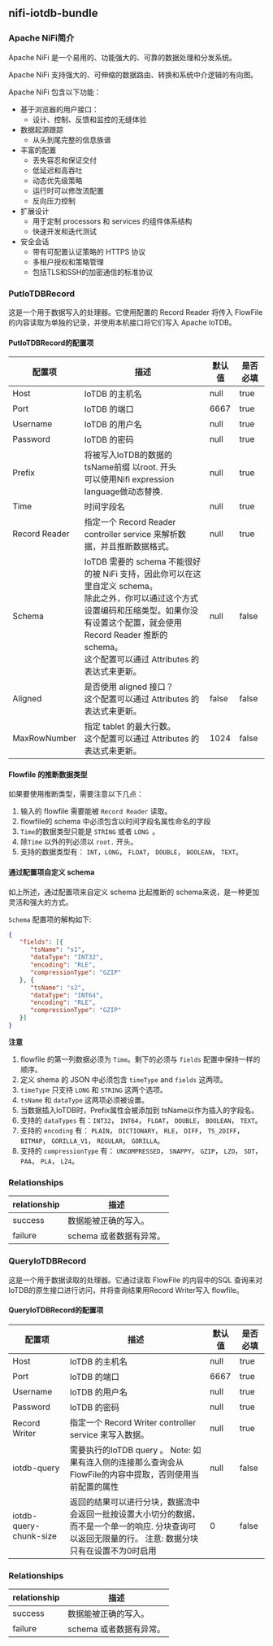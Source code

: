 <!--

    Licensed to the Apache Software Foundation (ASF) under one
    or more contributor license agreements.  See the NOTICE file
    distributed with this work for additional information
    regarding copyright ownership.  The ASF licenses this file
    to you under the Apache License, Version 2.0 (the
    "License"); you may not use this file except in compliance
    with the License.  You may obtain a copy of the License at

        http://www.apache.org/licenses/LICENSE-2.0

    Unless required by applicable law or agreed to in writing,
    software distributed under the License is distributed on an
    "AS IS" BASIS, WITHOUT WARRANTIES OR CONDITIONS OF ANY
    KIND, either express or implied.  See the License for the
    specific language governing permissions and limitations
    under the License.

-->
## nifi-iotdb-bundle

### Apache NiFi简介

Apache NiFi 是一个易用的、功能强大的、可靠的数据处理和分发系统。

Apache NiFi 支持强大的、可伸缩的数据路由、转换和系统中介逻辑的有向图。

Apache NiFi 包含以下功能：

* 基于浏览器的用户接口：
    * 设计、控制、反馈和监控的无缝体验
* 数据起源跟踪
    * 从头到尾完整的信息族谱
* 丰富的配置
    * 丢失容忍和保证交付
    * 低延迟和高吞吐
    * 动态优先级策略
    * 运行时可以修改流配置
    * 反向压力控制
* 扩展设计
    * 用于定制 processors 和 services 的组件体系结构
    * 快速开发和迭代测试
* 安全会话
    * 带有可配置认证策略的 HTTPS 协议
    * 多租户授权和策略管理
    * 包括TLS和SSH的加密通信的标准协议

### PutIoTDBRecord

这是一个用于数据写入的处理器。它使用配置的 Record Reader 将传入 FlowFile 的内容读取为单独的记录，并使用本机接口将它们写入 Apache IoTDB。

#### PutIoTDBRecord的配置项

| 配置项        | 描述                                                                                                                                                            | 默认值 | 是否必填 |
| ------------- |---------------------------------------------------------------------------------------------------------------------------------------------------------------| ------ | -------- |
| Host          | IoTDB 的主机名                                                                                                                                                    | null   | true     |
| Port          | IoTDB 的端口                                                                                                                                                     | 6667   | true     |
| Username      | IoTDB 的用户名                                                                                                                                                    | null   | true     |
| Password      | IoTDB 的密码                                                                                                                                                     | null   | true     |
| Prefix        | 将被写入IoTDB的数据的tsName前缀 以root. 开头 <br /> 可以使用Nifi expression language做动态替换.                                                                        | null          | true      |
| Time          | 时间字段名                                                                                        | null          | true      |
| Record Reader | 指定一个 Record Reader controller service 来解析数据，并且推断数据格式。                                                                                                         | null   | true     |
| Schema        | IoTDB 需要的 schema 不能很好的被 NiFi 支持，因此你可以在这里自定义 schema。<br />除此之外，你可以通过这个方式设置编码和压缩类型。如果你没有设置这个配置，就会使用 Record Reader 推断的 schema。<br />这个配置可以通过 Attributes 的表达式来更新。 | null   | false    |
| Aligned       | 是否使用 aligned 接口？<br />这个配置可以通过 Attributes 的表达式来更新。                                                                                                            | false  | false    |
| MaxRowNumber  | 指定 tablet 的最大行数。<br />这个配置可以通过 Attributes 的表达式来更新。                                                                                                            | 1024   | false    |

#### Flowfile 的推断数据类型

如果要使用推断类型，需要注意以下几点：

1. 输入的 flowfile 需要能被 `Record Reader` 读取。
2. flowfile的 schema 中必须包含以时间字段名属性命名的字段
3. `Time`的数据类型只能是 `STRING`  或者  `LONG `。
4. 除`Time` 以外的列必须以 `root.` 开头。
5. 支持的数据类型有： `INT`，`LONG`， `FLOAT`， `DOUBLE`， `BOOLEAN`， `TEXT`。

#### 通过配置项自定义 schema

如上所述，通过配置项来自定义 schema 比起推断的 schema来说，是一种更加灵活和强大的方式。

 `Schema` 配置项的解构如下:

```json
{
   "fields": [{
      "tsName": "s1",
      "dataType": "INT32",
      "encoding": "RLE",
      "compressionType": "GZIP"
   }, {
      "tsName": "s2",
      "dataType": "INT64",
      "encoding": "RLE",
      "compressionType": "GZIP"
   }]
}
```

**注意**

1. flowfile 的第一列数据必须为 `Time`。剩下的必须与 `fields` 配置中保持一样的顺序。
1. 定义 shema 的 JSON 中必须包含 `timeType` and `fields` 这两项。
2. `timeType` 只支持 `LONG` 和 `STRING` 这两个选项。
3. `tsName` 和 `dataType` 这两项必须被设置。
4. 当数据插入IoTDB时，Prefix属性会被添加到 tsName以作为插入的字段名。
5. 支持的 `dataTypes` 有：`INT32`， `INT64`， `FLOAT`， `DOUBLE`， `BOOLEAN`， `TEXT`。
6. 支持的 `encoding` 有： `PLAIN`， `DICTIONARY`， `RLE`， `DIFF`， `TS_2DIFF`， `BITMAP`， `GORILLA_V1`， `REGULAR`， `GORILLA`。
7. 支持的 `compressionType` 有： `UNCOMPRESSED`， `SNAPPY`， `GZIP`， `LZO`， `SDT`， `PAA`， `PLA`， `LZ4`。

### Relationships

| relationship | 描述                    |
| ------------ | ----------------------- |
| success      | 数据能被正确的写入。    |
| failure      | schema 或者数据有异常。 |

### QueryIoTDBRecord

这是一个用于数据读取的处理器。它通过读取 FlowFile 的内容中的SQL 查询来对IoTDB的原生接口进行访问，并将查询结果用Record Writer写入 flowfile。

#### QueryIoTDBRecord的配置项

| 配置项        | 描述                                                                             | 默认值 | 是否必填 |
| ------------- |--------------------------------------------------------------------------------| ------ | -------- |
| Host          | IoTDB 的主机名                                                                     | null   | true     |
| Port          | IoTDB 的端口                                                                      | 6667   | true     |
| Username      | IoTDB 的用户名                                                                     | null   | true     |
| Password      | IoTDB 的密码                                                                      | null   | true     |
| Record Writer | 指定一个 Record Writer controller service 来写入数据。                                   | null   | true     |
| iotdb-query        | 需要执行的IoTDB query <bbr>。 Note: 如果有连入侧的连接那么查询会从FlowFile的内容中提取，否则使用当前配置的属性        | null      | false     |
| iotdb-query-chunk-size  | 返回的结果可以进行分块，数据流中会返回一批按设置大小切分的数据，而不是一个单一的响应. 分块查询可以返回无限量的行。 注意: 数据分块只有在设置不为0时启用 | 0         | false     |


### Relationships

| relationship | 描述                    |
| ------------ | ----------------------- |
| success      | 数据能被正确的写入。    |
| failure      | schema 或者数据有异常。 |
